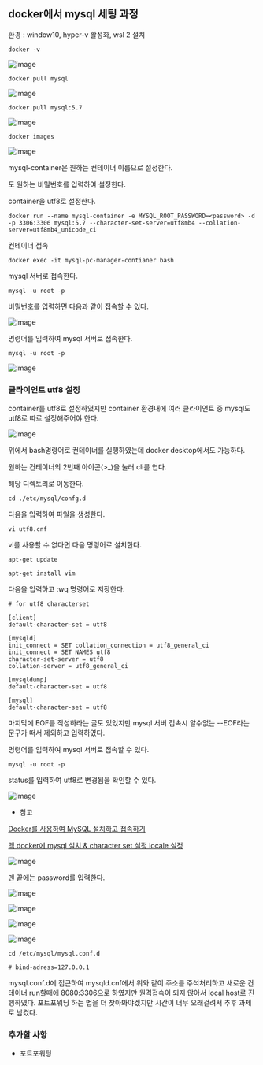 ## docker에서 mysql 세팅 과정

환경 : window10, hyper-v 활성화, wsl 2 설치

```
docker -v
```

![image](https://user-images.githubusercontent.com/58525009/152751418-de986074-10ca-433c-8f8a-949b89c91ebf.png)

```
docker pull mysql
```

![image](https://user-images.githubusercontent.com/58525009/152751471-a46202a0-621f-4a31-b300-b2c403af17f1.png)

```
docker pull mysql:5.7
```

![image](https://user-images.githubusercontent.com/58525009/152761216-83c7eb1a-f474-4b56-b44c-02d9eb81b2ed.png)

```
docker images
```

![image](https://user-images.githubusercontent.com/58525009/152751579-c0956189-b05a-491e-8fde-b972f83da0f8.png)

mysql-container은 원하는 컨테이너 이름으로 설정한다.

<password>도 원하는 비밀번호를 입력하여 설정한다.

container을 utf8로 설정한다.

```
docker run --name mysql-container -e MYSQL_ROOT_PASSWORD=<password> -d -p 3306:3306 mysql:5.7 --character-set-server=utf8mb4 --collation-server=utf8mb4_unicode_ci
```

컨테이너 접속

```
docker exec -it mysql-pc-manager-contianer bash
```

mysql 서버로 접속한다.

```
mysql -u root -p
```

비밀번호를 입력하면 다음과 같이 접속할 수 있다.

![image](https://user-images.githubusercontent.com/58525009/152754577-3a5c37c3-99d1-40b5-94aa-a7c4739e254b.png)

명령어를 입력하여 mysql 서버로 접속한다.

```
mysql -u root -p
```

![image](https://user-images.githubusercontent.com/58525009/152761767-35a0c835-bab8-4815-b9d3-62e058fc36fc.png)

### 클라이언트 utf8 설정

container를 utf8로 설정하였지만 container 환경내에 여러 클라이언트 중 mysql도 utf8로 따로 설정해주어야 한다.

![image](https://user-images.githubusercontent.com/58525009/152752333-accbd63b-e4cc-4d76-8d26-6d118967ace3.png)

위에서 bash명령어로 컨테이너를 실행하였는데 docker desktop에서도 가능하다.

원하는 컨테이너의 2번째 아이콘(>\_)을 눌러 cli를 연다.

해당 디렉토리로 이동한다.

```
cd ./etc/mysql/confg.d
```

다음을 입력하여 파일을 생성한다.

```
vi utf8.cnf
```

vi를 사용할 수 없다면 다음 명령어로 설치한다.

```
apt-get update
```

```
apt-get install vim
```

다음을 입력하고 :wq 명령어로 저장한다.

```
# for utf8 characterset

[client]
default-character-set = utf8

[mysqld]
init_connect = SET collation_connection = utf8_general_ci
init_connect = SET NAMES utf8
character-set-server = utf8
collation-server = utf8_general_ci

[mysqldump]
default-character-set = utf8

[mysql]
default-character-set = utf8
```

마지막에 EOF를 작성하라는 글도 있었지만 mysql 서버 접속시 알수없는 --EOF라는 문구가 떠서 제외하고 입력하였다.

명령어를 입력하여 mysql 서버로 접속할 수 있다.

```
mysql -u root -p
```

status를 입력하여 utf8로 변경됨을 확인할 수 있다.

![image](https://user-images.githubusercontent.com/58525009/152752956-ff37c766-9c67-45c1-b727-71b6d1fbae4f.png)

- 참고

[Docker를 사용하여 MySQL 설치하고 접속하기](https://poiemaweb.com/docker-mysql)

[맥 docker에 mysql 설치 & character set 설정 locale 설정](https://velog.io/@kyukim/docker-mysql)

![image](https://user-images.githubusercontent.com/58525009/152855189-eeec4015-8ae8-480a-ad29-394cd4560541.png)

맨 끝에는 password를 입력한다.

![image](https://user-images.githubusercontent.com/58525009/152855243-6d788d47-d6ed-421c-b756-9c70429af654.png)

![image](https://user-images.githubusercontent.com/58525009/152855290-7a05fd5d-aae8-4ff4-a4f8-a4525dab8094.png)

![image](https://user-images.githubusercontent.com/58525009/152855325-bab2f55e-2828-4c1d-8a33-10897efc89ac.png)

![image](https://user-images.githubusercontent.com/58525009/152855356-44beed35-3348-4086-9df0-839dc4c8a10e.png)

```
cd /etc/mysql/mysql.conf.d
```

```
# bind-adress=127.0.0.1
```

mysql.conf.d에 접근하여 mysqld.cnf에서 위와 같이 주소를 주석처리하고 새로운 컨테이너 run할때에 8080:3306으로 하였지만 원격접속이 되지 않아서 local host로 진행하였다.
포트포워딩 하는 법을 더 찾아봐야겠지만 시간이 너무 오래걸려서 추후 과제로 남겼다.

### 추가할 사항

- 포트포워딩
